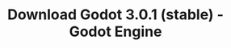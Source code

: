 ---
# Generated by /scripts/js/download_archive_generator !!! do not edit by hand !!!
title: 'Download Godot 3.0.1 (stable) - Godot Engine'
type: 'download/archive'
name: '3.0.1'
flavor: 'stable'
release_date: '2018-02-25T03:00:00-00:00'
release_notes: '/article/maintenance-release-godot-3-0-1/'
links:
  android.apk:
    name: 'android.apk'
    title: 'Android'
    caption: 'Universal APK (ARM64 + ARMv7 + x86_64 + x86)'
    tags:
      - 'APK download'
      - 'ARM64/v7'
      - 'x86 (64 & 32 bit)'
    hosts:
      github_builds:
        regular: 'https://github.com/godotengine/godot-builds/releases/download/3.0.1-stable/Godot_v3.0.1-stable_android_editor.apk'
        mono: '#'
      github:
        regular: 'https://github.com/godotengine/godot/releases/download/3.0.1-stable/Godot_v3.0.1-stable_android_editor.apk'
        mono: '#'
  macos.universal:
    name: 'macos.universal'
    title: 'macOS'
    caption: 'Universal (x86_64 + Apple Silicon)'
    tags:
      - 'Intel/Apple Silicon'
      - '64 bit'
    hosts:
      github_builds:
        regular: 'https://github.com/godotengine/godot-builds/releases/download/3.0.1-stable/Godot_v3.0.1-stable_osx.universal.zip'
        mono: 'https://github.com/godotengine/godot-builds/releases/download/3.0.1-stable/Godot_v3.0.1-stable_mono_osx.universal.zip'
      github:
        regular: 'https://github.com/godotengine/godot/releases/download/3.0.1-stable/Godot_v3.0.1-stable_osx.universal.zip'
        mono: 'https://github.com/godotengine/godot/releases/download/3.0.1-stable/Godot_v3.0.1-stable_mono_osx.universal.zip'
  windows.64:
    name: 'windows.64'
    title: 'Windows'
    caption: 'Standard (x86_64)'
    tags:
      - '64 bit'
    hosts:
      github_builds:
        regular: 'https://github.com/godotengine/godot-builds/releases/download/3.0.1-stable/Godot_v3.0.1-stable_win64.exe.zip'
        mono: 'https://github.com/godotengine/godot-builds/releases/download/3.0.1-stable/Godot_v3.0.1-stable_mono_win64.zip'
      github:
        regular: 'https://github.com/godotengine/godot/releases/download/3.0.1-stable/Godot_v3.0.1-stable_win64.exe.zip'
        mono: 'https://github.com/godotengine/godot/releases/download/3.0.1-stable/Godot_v3.0.1-stable_mono_win64.zip'
  linux_server.headless.64:
    name: 'linux_server.headless.64'
    title: 'Linux Server'
    caption: 'Headless (x86_64)'
    tags:
      - '64 bit'
      - 'Headless'
    hosts:
      github_builds:
        regular: 'https://github.com/godotengine/godot-builds/releases/download/3.0.1-stable/Godot_v3.0.1-stable_linux_headless.64.zip'
        mono: 'https://github.com/godotengine/godot-builds/releases/download/3.0.1-stable/Godot_v3.0.1-stable_mono_linux_headless_64.zip'
      github:
        regular: 'https://github.com/godotengine/godot/releases/download/3.0.1-stable/Godot_v3.0.1-stable_linux_headless.64.zip'
        mono: 'https://github.com/godotengine/godot/releases/download/3.0.1-stable/Godot_v3.0.1-stable_mono_linux_headless_64.zip'
  web:
    name: 'web'
    title: 'Web editor'
    caption: ''
    tags:
      - 'Self-hosted'
      - 'Cross-platform'
    hosts:
      github_builds:
        regular: 'https://github.com/godotengine/godot-builds/releases/download/3.0.1-stable/Godot_v3.0.1-stable_web_editor.zip'
        mono: '#'
      github:
        regular: 'https://github.com/godotengine/godot/releases/download/3.0.1-stable/Godot_v3.0.1-stable_web_editor.zip'
        mono: '#'
  linux.64:
    name: 'linux.64'
    title: 'Linux'
    caption: 'Standard (x86_64)'
    tags:
      - '64 bit'
    hosts:
      github_builds:
        regular: 'https://github.com/godotengine/godot-builds/releases/download/3.0.1-stable/Godot_v3.0.1-stable_x11.64.zip'
        mono: 'https://github.com/godotengine/godot-builds/releases/download/3.0.1-stable/Godot_v3.0.1-stable_mono_x11_64.zip'
      github:
        regular: 'https://github.com/godotengine/godot/releases/download/3.0.1-stable/Godot_v3.0.1-stable_x11.64.zip'
        mono: 'https://github.com/godotengine/godot/releases/download/3.0.1-stable/Godot_v3.0.1-stable_mono_x11_64.zip'
  linux.32:
    name: 'linux.32'
    title: 'Linux'
    caption: 'Standard (x86)'
    tags:
      - '32 bit'
    hosts:
      github_builds:
        regular: 'https://github.com/godotengine/godot-builds/releases/download/3.0.1-stable/Godot_v3.0.1-stable_x11.32.zip'
        mono: 'https://github.com/godotengine/godot-builds/releases/download/3.0.1-stable/Godot_v3.0.1-stable_mono_x11_32.zip'
      github:
        regular: 'https://github.com/godotengine/godot/releases/download/3.0.1-stable/Godot_v3.0.1-stable_x11.32.zip'
        mono: 'https://github.com/godotengine/godot/releases/download/3.0.1-stable/Godot_v3.0.1-stable_mono_x11_32.zip'
  windows.32:
    name: 'windows.32'
    title: 'Windows'
    caption: 'Standard (x86)'
    tags:
      - '32 bit'
    hosts:
      github_builds:
        regular: 'https://github.com/godotengine/godot-builds/releases/download/3.0.1-stable/Godot_v3.0.1-stable_win32.exe.zip'
        mono: 'https://github.com/godotengine/godot-builds/releases/download/3.0.1-stable/Godot_v3.0.1-stable_mono_win32.zip'
      github:
        regular: 'https://github.com/godotengine/godot/releases/download/3.0.1-stable/Godot_v3.0.1-stable_win32.exe.zip'
        mono: 'https://github.com/godotengine/godot/releases/download/3.0.1-stable/Godot_v3.0.1-stable_mono_win32.zip'
  linux_server.64:
    name: 'linux_server.64'
    title: 'Linux Server'
    caption: 'Standard (x86_64)'
    tags:
      - '64 bit'
    hosts:
      github_builds:
        regular: 'https://github.com/godotengine/godot-builds/releases/download/3.0.1-stable/Godot_v3.0.1-stable_linux_server.64.zip'
        mono: 'https://github.com/godotengine/godot-builds/releases/download/3.0.1-stable/Godot_v3.0.1-stable_mono_linux_server_64.zip'
      github:
        regular: 'https://github.com/godotengine/godot/releases/download/3.0.1-stable/Godot_v3.0.1-stable_linux_server.64.zip'
        mono: 'https://github.com/godotengine/godot/releases/download/3.0.1-stable/Godot_v3.0.1-stable_mono_linux_server_64.zip'
  aar_library:
    name: 'aar_library'
    title: 'AAR library'
    caption: ''
    tags:
      - 'Android plugins'
      - 'Java'
      - 'Kotlin'
    hosts:
      github_builds:
        regular: 'https://github.com/godotengine/godot-builds/releases/download/3.0.1-stable/godot-lib.3.0.1.stable.release.aar'
        mono: 'https://github.com/godotengine/godot-builds/releases/download/3.0.1-stable/godot-lib.3.0.1.stable.mono.release.aar'
      github:
        regular: 'https://github.com/godotengine/godot/releases/download/3.0.1-stable/godot-lib.3.0.1.stable.release.aar'
        mono: 'https://github.com/godotengine/godot/releases/download/3.0.1-stable/godot-lib.3.0.1.stable.mono.release.aar'
  templates:
    name: 'templates'
    title: 'Export templates'
    caption: ''
    tags:
      - 'Used to export your games to all supported platforms'
    hosts:
      github_builds:
        regular: 'https://github.com/godotengine/godot-builds/releases/download/3.0.1-stable/Godot_v3.0.1-stable_export_templates.tpz'
        mono: 'https://github.com/godotengine/godot-builds/releases/download/3.0.1-stable/Godot_v3.0.1-stable_mono_export_templates.tpz'
      github:
        regular: 'https://github.com/godotengine/godot/releases/download/3.0.1-stable/Godot_v3.0.1-stable_export_templates.tpz'
        mono: 'https://github.com/godotengine/godot/releases/download/3.0.1-stable/Godot_v3.0.1-stable_mono_export_templates.tpz'
primaryPlatforms:
  - 'android.apk'
  - 'macos.universal'
  - 'windows.64'
  - 'linux_server.headless.64'
  - 'web'
  - 'templates'
---